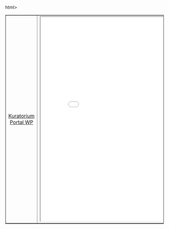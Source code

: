 html>
<head>
<META HTTP-EQUIV="content-type" CONTENT="text/html; CHARSET=iso-8859-2">
</head>
<body>
<table width=95% border="1" align="center">
 <tr>
 <td width=18% align=center>
 <a href="http://www.kuratorium.gda.pl" target="strony">Kuratorium</a>
 <br>
 <a href="http://www.wp.pl" target="strony">Portal WP</a><br>
   
   
   
 
 <td align=center><iframe width=650 height=650 name="strony" src="start.html" border="0"></iframe>
 </td>
 <td width=18% align=center><a href="start.html" target="strony">Start</a>
 </td>
 </tr>
</table>
</body>
</html>
